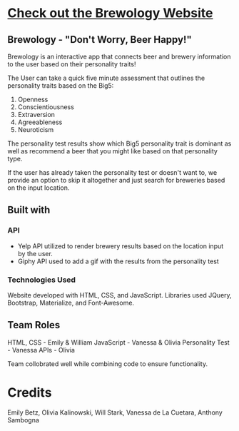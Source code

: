 # [Check out the Brewology Website](https://oliviakali.github.io/GP-Brewology/)
## Brewology - "Don't Worry, Beer Happy!"

Brewology is an interactive app that connects beer and brewery information to the user based on their personality traits!

The User can take a quick five minute assessment that outlines the personality traits based on the Big5: 

<ol>
<li>Openness</li>
<li>Conscientiousness</li>
<li>Extraversion</li>
<li>Agreeableness</li>
<li>Neuroticism</li>
</ol>

The personality test results show which Big5 personality trait is dominant as well as recommend a beer that you might like based on that personality type.

If the user has already taken the personality test or doesn't want to, we provide an option to skip it altogether and just search for breweries based on the input location. 

## Built with
### API
<ul>
<li>Yelp API utilized to render brewery results based on the location input by the user.</li>
<li>Giphy API used to add a gif with the results from the personality test</li> 
</ul>

<!-- Yelp is not compatible with CORS so JSON response was pulled from proxy website (CORS-anywhere heroku) with yelp search endpoint attached to it
Yelp API passed through headers
Data used in the ajaxCall to keep the url string neater
UserInput used in on-click function so user can search any location and find breweries in that area
Yelp API defaults a return of 20 businesses- used for loop to return only 12 results
jQuery used to append results into card on html

Giphy IDs used so specific gifs are attached with the specific results -->

### Technologies Used

Website developed with HTML, CSS, and JavaScript.
Libraries used JQuery, Bootstrap, Materialize, and Font-Awesome.

## Team Roles

HTML, CSS - Emily & William
JavaScript - Vanessa & Olivia
   Personality Test - Vanessa
   APIs - Olivia

Team collobrated well while combining code to ensure functionality. 

<!-- ## Features

The personality quiz chooses a beer you might like based on your personality.
Yelp API is used to find nearby brewery's. -->

<!-- # Code

   # landing
   
Background image is set

A row is created to hold the Brewology logo in the center of the page

Two columns with nothing that take up two columns each they are surrounding the column with the links to the personality test and a link to look for nearby brewerys. The links are both in one column class and takes up eight columns. This keeps the link centered.

When the buttons "Location" and "Personality" are pressed they go to the same page. Personality brings you to the top of that page while location brings you to the bottom so the application so that the user screen displays the app they clicked on hthe top.   
 
   # index
   
Materialize, bootstrap, and fontawesone are linked.

Jumbotron creates the Brewology logo at the top.

Background image is set to the body.

The first row is created and holds the image at the top as well as uses bootstrap to keep it the full length of the that row's grid.

The next row with the personality test in it is made of one column using bootstrap to keep the text of the quiz centered.

The containers at the bottom beneath the text display yelp results.

   # personality
   
Questions for the quiz are created and listed as promps. Each prompt is made to measure a certain trait and each of the prompt_values (answer options) are given a weight of 1,2,3,4, or 5.

createPromptItems appends each question in a <p> tag placed in the ul with the quiz id.

   # personalty-response
   
Calculates extraversion trait by adding the first and sixth prompts.
Calculates agreeableness by adding the second and seventh prompt.
Calculates conscientiousness by addig the third and eigth prompts.
calculates neuroticism by adding the fourth and ninth prompts.
Calcualtes the openess by adding the fifth and tenth promps.
Each trait's final weight can be scored from a possible 2 to 10.
The highest trait is used to make the recommendation. Each trait is linked to a beer. -->


# Credits

Emily Betz, Olivia Kalinowski, Will Stark, Vanessa de La Cuetara, Anthony Sambogna
 
